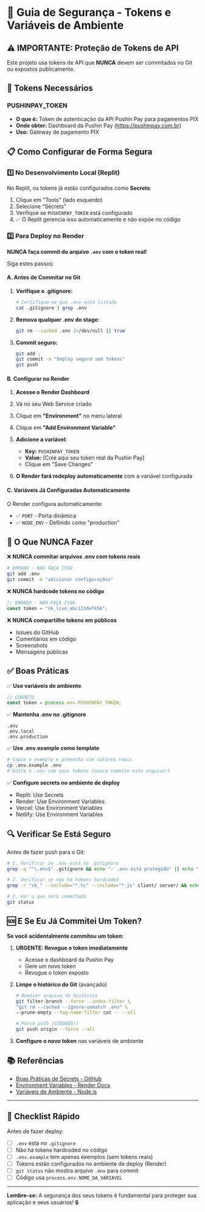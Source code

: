 # 🔐 Guia de Segurança - Tokens e Variáveis de Ambiente

## ⚠️ IMPORTANTE: Proteção de Tokens de API

Este projeto usa tokens de API que **NUNCA** devem ser commitados no Git ou expostos publicamente.

## 🔑 Tokens Necessários

### PUSHINPAY_TOKEN
- **O que é:** Token de autenticação da API Pushin Pay para pagamentos PIX
- **Onde obter:** Dashboard da Pushin Pay (https://pushinpay.com.br)
- **Uso:** Gateway de pagamento PIX

## 📋 Como Configurar de Forma Segura

### 1️⃣ No Desenvolvimento Local (Replit)

No Replit, os tokens já estão configurados como **Secrets**:

1. Clique em "Tools" (lado esquerdo)
2. Selecione "Secrets"
3. Verifique se `PUSHINPAY_TOKEN` está configurado
4. ✅ O Replit gerencia isso automaticamente e não expõe no código

### 2️⃣ Para Deploy no Render

**NUNCA faça commit do arquivo `.env` com o token real!**

Siga estes passos:

#### A. Antes de Commitar no Git

1. **Verifique o .gitignore:**
   ```bash
   # Certifique-se que .env está listado
   cat .gitignore | grep .env
   ```
   
2. **Remova qualquer .env do stage:**
   ```bash
   git rm --cached .env 2>/dev/null || true
   ```

3. **Commit seguro:**
   ```bash
   git add .
   git commit -m "Deploy seguro sem tokens"
   git push
   ```

#### B. Configurar no Render

1. **Acesse o Render Dashboard**
2. Vá no seu Web Service criado
3. Clique em **"Environment"** no menu lateral
4. Clique em **"Add Environment Variable"**

5. **Adicione a variável:**
   - **Key:** `PUSHINPAY_TOKEN`
   - **Value:** [Cole aqui seu token real da Pushin Pay]
   - Clique em "Save Changes"

6. **O Render fará redeploy automaticamente** com a variável configurada

#### C. Variáveis Já Configuradas Automaticamente

O Render configura automaticamente:
- ✅ `PORT` - Porta dinâmica
- ✅ `NODE_ENV` - Definido como "production"

## 🚫 O Que NUNCA Fazer

❌ **NUNCA commitar arquivos .env com tokens reais**
```bash
# ERRADO - NÃO FAÇA ISSO
git add .env
git commit -m "adicionar configurações"
```

❌ **NUNCA hardcode tokens no código**
```javascript
// ERRADO - NÃO FAÇA ISSO
const token = "sk_live_abc123def456";
```

❌ **NUNCA compartilhe tokens em públicos**
- Issues do GitHub
- Comentários em código
- Screenshots
- Mensagens públicas

## ✅ Boas Práticas

✅ **Use variáveis de ambiente**
```javascript
// CORRETO
const token = process.env.PUSHINPAY_TOKEN;
```

✅ **Mantenha .env no .gitignore**
```gitignore
.env
.env.local
.env.production
```

✅ **Use .env.example como template**
```bash
# Copie o exemplo e preencha com valores reais
cp .env.example .env
# Edite o .env com seus tokens (nunca commite este arquivo!)
```

✅ **Configure secrets no ambiente de deploy**
- Replit: Use Secrets
- Render: Use Environment Variables
- Vercel: Use Environment Variables
- Netlify: Use Environment Variables

## 🔍 Verificar Se Está Seguro

Antes de fazer push para o Git:

```bash
# 1. Verificar se .env está no .gitignore
grep -q "^\.env$" .gitignore && echo "✅ .env está protegido" || echo "❌ ATENÇÃO: .env não está no .gitignore!"

# 2. Verificar se não há tokens hardcoded
grep -r "sk_" --include="*.ts" --include="*.js" client/ server/ && echo "❌ TOKENS ENCONTRADOS!" || echo "✅ Nenhum token hardcoded"

# 3. Ver o que será commitado
git status
```

## 🆘 E Se Eu Já Commitei Um Token?

**Se você acidentalmente commitou um token:**

1. **URGENTE: Revogue o token imediatamente**
   - Acesse o dashboard da Pushin Pay
   - Gere um novo token
   - Revogue o token exposto

2. **Limpe o histórico do Git** (avançado)
   ```bash
   # Remover arquivo do histórico
   git filter-branch --force --index-filter \
   "git rm --cached --ignore-unmatch .env" \
   --prune-empty --tag-name-filter cat -- --all
   
   # Force push (CUIDADO!)
   git push origin --force --all
   ```

3. **Configure o novo token** nas variáveis de ambiente

## 📚 Referências

- [Boas Práticas de Secrets - GitHub](https://docs.github.com/en/actions/security-guides/encrypted-secrets)
- [Environment Variables - Render Docs](https://render.com/docs/environment-variables)
- [Variáveis de Ambiente - Node.js](https://nodejs.org/en/learn/command-line/how-to-read-environment-variables-from-nodejs)

---

## 🎯 Checklist Rápido

Antes de fazer deploy:

- [ ] `.env` está no `.gitignore`
- [ ] Não há tokens hardcoded no código
- [ ] `.env.example` tem apenas exemplos (sem tokens reais)
- [ ] Tokens estão configurados no ambiente de deploy (Render)
- [ ] `git status` não mostra arquivo `.env` para commit
- [ ] Código usa `process.env.NOME_DA_VARIAVEL`

---

**Lembre-se:** A segurança dos seus tokens é fundamental para proteger sua aplicação e seus usuários! 🔒
